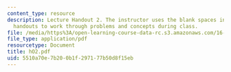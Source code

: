 ```yaml
---
content_type: resource
description: Lecture Handout 2. The instructor uses the blank spaces in these lecture
  handouts to work through problems and concepts during class.
file: /media/https%3A/open-learning-course-data-rc.s3.amazonaws.com/16-30-estimation-and-control-of-aerospace-systems-spring-2004/5510a70e7b200b1f297177b50d8f15eb_hO2.pdf
file_type: application/pdf
resourcetype: Document
title: hO2.pdf
uid: 5510a70e-7b20-0b1f-2971-77b50d8f15eb
---
```

